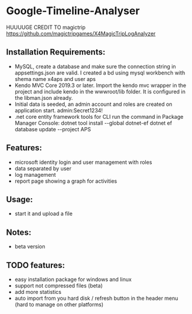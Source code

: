 # Google-Timeline-Analyser
HUUUUGE CREDIT TO magictrip https://github.com/magictripgames/X4MagicTripLogAnalyzer

## Installation Requirements:
 - MySQL, create a database and make sure the connection string in appsettings.json are valid. I created a bd using mysql workbench with shema name x4aps and user aps
 - Kendo MVC Core 2019.3 or later. Import the kendo mvc wrapper in the project and include kendo in the wwwroot/lib folder. It is configured in the libman.json already.
 - Initial data is seeded, an admin account and roles are created on application start. 
   admin:Secret1234!
 - .net core entity framework tools for CLI
     run the command in Package Manager Console: 
     dotnet tool install --global dotnet-ef
     dotnet ef database update --project APS
     
   
## Features:
 - microsoft identity login and user management with roles
 - data separated by user
 - log management
 - report page showing a graph for activities

## Usage:
 - start it and upload a file

## Notes:
 - beta version

## TODO features:
 - easy installation package for windows and linux
 - support not compressed files (beta)
 - add more statistics
 - auto import from you hard disk / refresh button in the header menu (hard to manage on other platforms)

